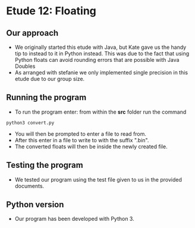 # Etude 12: Floating

## Our approach

- We originally started this etude with Java, but Kate gave us the handy tip to instead to it in Python instead. This
  was due to the fact that using Python floats can avoid rounding errors that are possible with Java Doubles
- As arranged with stefanie we only implemented single precision in this etude due to our group size.

## Running the program
- To run the program enter: from within the **src** folder run the command 
```shell
python3 convert.py
``` 
- You will then be prompted to enter a file to read from. 
- After this enter in a file to write to with the suffix ".bin". 
- The converted floats will then be inside the newly created file. 


## Testing the program
- We tested our program using the test file given to us in the provided documents.

## Python version
- Our program has been developed with Python 3.



